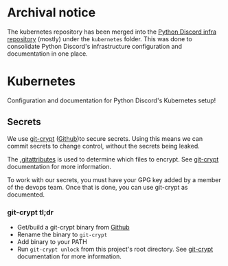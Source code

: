 # Archival notice
The kubernetes repository has been merged into the [Python Discord infra repository](https://github.com/python-discord/infra/) (mostly) under the `kubernetes` folder.
This was done to consolidate Python Discord's infrastructure configuration and documentation in one place.

# Kubernetes
Configuration and documentation for Python Discord's Kubernetes setup!

## Secrets
We use [git-crypt](https://www.agwa.name/projects/git-crypt/) ([Github](https://github.com/AGWA/git-crypt))to secure secrets. Using this means we can commit secrets to change control, without the secrets being leaked.

The [.gitattributes](.gitattributes) is used to determine which files to encrypt. See [git-crypt](https://www.agwa.name/projects/git-crypt/) documentation for more information.

To work with our secrets, you must have your GPG key added by a member of the devops team. Once that is done, you can use git-crypt as documented.

### git-crypt tl;dr
- Get/build a git-crypt binary from [Github](https://github.com/AGWA/git-crypt)
- Rename the binary to `git-crypt`
- Add binary to your PATH
- Run `git-crypt unlock` from this project's root directory.
See [git-crypt](https://www.agwa.name/projects/git-crypt/) documentation for more information.
